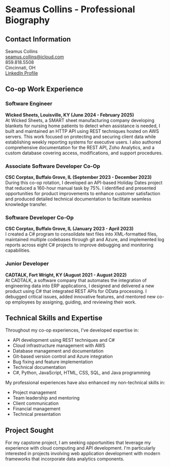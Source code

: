 # Seamus Collins - Professional Biography

## Contact Information
Seamus Collins  
seamus.collins@icloud.com  
859.818.5508  
Cincinnati, OH  
[LinkedIn Profile](https://linkedin.com/in/seamus-collins-23973120a)

## Co-op Work Experience

### Software Engineer
**Wicked Sheets, Louisville, KY (June 2024 - February 2025)**  
At Wicked Sheets, a SMART sheet manufacturing company developing blankets for nursing home patients to detect when assistance is needed, I built and maintained an HTTP API using REST techniques hosted on AWS servers. This work focused on protecting and securing client data while establishing weekly reporting systems for executive users. I also authored comprehensive documentation for the REST API, Zoho Analytics, and a custom database covering access, modifications, and support procedures.

### Associate Software Developer Co-Op
**CSC Corptax, Buffalo Grove, IL (September 2023 - December 2023)**  
During this co-op rotation, I developed an API-based Holiday Dates project that reduced a 160-hour manual task by 75%. I identified and presented opportunities for product improvements to enhance customer satisfaction and produced detailed technical documentation to facilitate seamless knowledge transfer.

### Software Developer Co-Op
**CSC Corptax, Buffalo Grove, IL (January 2023 - April 2023)**  
I created a C# program to consolidate text files into XML-formatted files, maintained multiple codebases through git and Azure, and implemented log reports across eight C# projects to improve debugging and monitoring capabilities.

### Junior Developer
**CADTALK, Fort Wright, KY (August 2021 - August 2022)**  
At CADTALK, a software company that automates the integration of engineering data into ERP applications, I designed and delivered a new product using C# that integrated REST APIs for OData processing. I debugged critical issues, added innovative features, and mentored new co-op employees by assigning, guiding, and reviewing their work.

## Technical Skills and Expertise

Throughout my co-op experiences, I've developed expertise in:
- API development using REST techniques and C#
- Cloud infrastructure management with AWS
- Database management and documentation
- Git-based version control and Azure integration
- Bug fixing and feature implementation
- Technical documentation
- C#, Python, JavaScript, HTML, CSS, SQL, and Java programming

My professional experiences have also enhanced my non-technical skills in:
- Project management
- Team leadership and mentoring
- Client communication
- Financial management
- Technical presentation

## Project Sought

For my capstone project, I am seeking opportunities that leverage my experience with cloud computing and API development. I'm particularly interested in projects involving web application development with modern frameworks that incorporate data analytics components.
